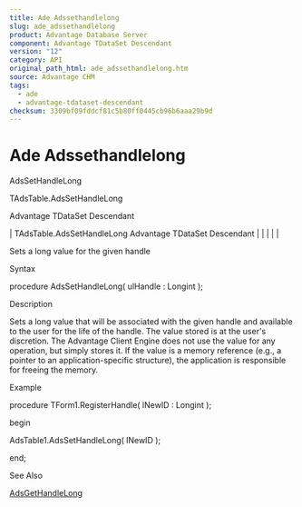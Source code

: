 ```yaml
---
title: Ade Adssethandlelong
slug: ade_adssethandlelong
product: Advantage Database Server
component: Advantage TDataSet Descendant
version: "12"
category: API
original_path_html: ade_adssethandlelong.htm
source: Advantage CHM
tags:
  - ade
  - advantage-tdataset-descendant
checksum: 3309bf09fddcf81c5b80ff0445cb96b6aaa29b9d
---
```


# Ade Adssethandlelong

AdsSetHandleLong

TAdsTable.AdsSetHandleLong

Advantage TDataSet Descendant

| TAdsTable.AdsSetHandleLong  Advantage TDataSet Descendant |  |  |  |  |

Sets a long value for the given handle

Syntax

procedure AdsSetHandleLong( ulHandle : Longint );

Description

Sets a long value that will be associated with the given handle and available to the user for the life of the handle. The value stored is at the user's discretion. The Advantage Client Engine does not use the value for any operation, but simply stores it. If the value is a memory reference (e.g., a pointer to an application-specific structure), the application is responsible for freeing the memory.

Example

procedure TForm1.RegisterHandle( lNewID : Longint );

begin

AdsTable1.AdsSetHandleLong( lNewID );

end;

See Also

[AdsGetHandleLong](ade_adsgethandlelong.md)
